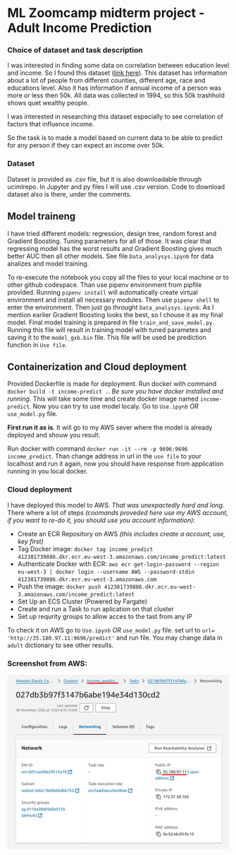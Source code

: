 # ML Zoomcamp midterm project - Adult Income Prediction
### Choice of dataset and task description
I was interested in finding some data on correlation between education level and income. So I found this dataset ([link here](https://archive.ics.uci.edu/dataset/2/adult)). This dataset has information about a lot of people from different counties, different age, race and educations level. Also it has information if annual income of a person was more or less then 50k. All data was collected in 1994, so this 50k trashhold shows quet wealthy people. <p>
I was interested in researching this dataset especially to see correlation of factors that influence income. <p>
So the task is to made a model based on current data to be able to predict for any person if they can expect an income over 50k.

### Dataset
Dataset is provided as .csv file, but it is also downloadable through ucimlrepo. In Jupyter and py files I will use .csv version. Code to download dataset also is there, under the comments.

## Model traineng
I have tried different models: regression, design tree, random forest and Gradient Boosting. Tuning parameters for all of those. It was clear that regressing model has the worst results and Gradient Boosting gives much better AUC then all other models. See file `Data_analysys.ipynb` for data analizes and model training. <p>
To re-execute the notebook you copy all the files to your local machine or to other github codespace. Than use pipenv environment from pipfile provided. Running `pipenv install` will automatically create virtual environment and install all necessary modules. Then use `pipenv shell` to enter the environment. Then just go throught `Data_analysys.ipynb`.
As I mention earlier Gradient Boosting looks the best, so I chouse it as my final model. Final model training is prepared in file `train_and_save_model.py`. Running this file will result in training model with tuned parametes and saving it to the `model_gxb.bin` file. This file will be used be prediction function in `Use file`.

## Containerization and Cloud deployment

Provided Dockerfile is made for deployment. Run docker with command `docker build -t income-predict .`. _Be sure you have docker installed and running_. This will take some time and create docker image named  `income-predict`. Now you can try to use model localy. Go to `Use.ipynb` _OR_ `use_model.py` file. <p> **First run it as is**. It will go to my AWS sever where the model is already deployed and shouw you result. <p>
Run docker with command `docker run -it --rm -p 9696:9696 income_predict`. Than change address in url in the `use file` to your localhost and run it again, now you should have response from application running in you local docker.

### Cloud deployment

I have deployed this model to AWS. _That was unexpactedly hard and long_. There where a lot of steps _(coomands proveded here use my AWS account, if you want to re-do it, you should use you account information)_:
* Create an ECR Repository on AWS _(this includes create a account, use, key first)_
* Tag Docker image: `docker tag income_predict 412381739886.dkr.ecr.eu-west-3.amazonaws.com/income_predict:latest`
* Authenticate Docker with ECR: `aws ecr get-login-password --region eu-west-3 | docker login --username AWS --password-stdin 412381739886.dkr.ecr.eu-west-3.amazonaws.com`
* Push the image: `docker push 412381739886.dkr.ecr.eu-west-3.amazonaws.com/income_predict:latest`
* Set Up an ECS Cluster (Powered by Fargate)
* Create and run a Task to run aplication on that cluster
* Set up requrity groups to allow acces to the tast from any IP
  
To check it on AWS go to `Use.ipynb` _OR_ `use_model.py` file. set url to `url= 'http://35.180.97.11:9696/predict'` and run file. You may change data in `adult` dictionary to see other results. <p>

### Screenshot from AWS:
<img title="Screenshot from AWS" alt="Screenshot from AWS" src="/Screenshot_AWS.jpg">

